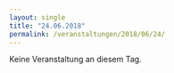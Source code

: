 ```yaml
---
layout: single
title: "24.06.2018"
permalink: /veranstaltungen/2018/06/24/
---
```


Keine Veranstaltung an diesem Tag.

